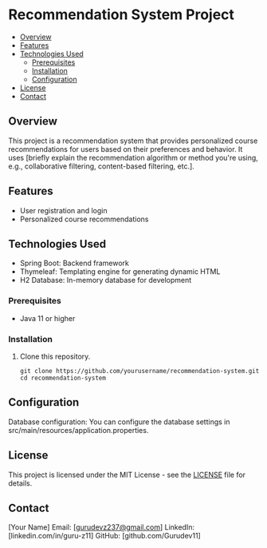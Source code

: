 # Recommendation System Project

<!-- TOC -->

- [Overview](#overview)
- [Features](#features)
- [Technologies Used](#technologies-used)
  - [Prerequisites](#prerequisites)
  - [Installation](#installation)
  - [Configuration](#configuration)
- [License](#license)
- [Contact](#contact)

<!-- /TOC -->

## Overview

This project is a recommendation system that provides personalized course recommendations for users based on their preferences and behavior. It uses [briefly explain the recommendation algorithm or method you're using, e.g., collaborative filtering, content-based filtering, etc.].

## Features

- User registration and login
- Personalized course recommendations
  

## Technologies Used

- Spring Boot: Backend framework
- Thymeleaf: Templating engine for generating dynamic HTML
- H2 Database: In-memory database for development

### Prerequisites

- Java 11 or higher


### Installation
1. Clone this repository.
   ```shell
   git clone https://github.com/yourusername/recommendation-system.git
   cd recommendation-system
   
 ## Configuration
Database configuration: You can configure the database settings in src/main/resources/application.properties.


## License
This project is licensed under the MIT License - see the [LICENSE](LICENSE) file for details.



## Contact
[Your Name]
Email: [gurudevz237@gmail.com]
LinkedIn: [linkedin.com/in/guru-z11]
GitHub: [github.com/Gurudev11]
